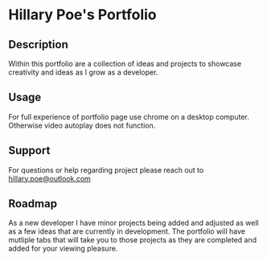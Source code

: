 <h1>Hillary Poe's Portfolio</h1>

## Description

Within this portfolio are a collection of ideas and projects to showcase creativity
and ideas as I grow as a developer.

## Usage

For full experience of portfolio page use chrome on a desktop computer.
Otherwise video autoplay does not function.

## Support

For questions or help regarding project please reach out to 
hillary.poe@outlook.com

## Roadmap

As a new developer I have minor projects being added and adjusted 
as well as a few ideas that are currently in development.
The portfolio will have mutliple tabs that will take you to those projects as
they are completed and added for your viewing pleasure.









